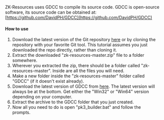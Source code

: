ZK-Resources uses GDCC to compile its source code. GDCC is open-source software, its source code can be obtained at: [https://github.com/DavidPH/GDCC](https://github.com/DavidPH/GDCC)

#### How to use
1. Download the latest version of the Git repository [here](https://github.com/DaZombieKiller/zk-resources/archive/master.zip) or by cloning the repository with your favorite Git tool. This tutorial assumes you just downloaded the repo directly, rather than cloning it.
2. Extract the downloaded "zk-resources-master.zip" file to a folder somewhere.
3. Wherever you extracted the zip, there should be a folder called "zk-resources-master". Inside are all the files you will need.
4. Make a new folder inside the "zk-resources-master" folder called "GDCC" (if it doesn't exist already).
5. Download the latest version of GDCC from [here](https://www.dropbox.com/sh/e4msp35vxp61ztg/AAALcmttOua20tkcs82NoElWa). The latest version will always be at the bottom. Get either the "Win32" or "Win64" version depending on your computer.
6. Extract the archive to the GDCC folder that you just created.
7. Now all you need to do is open "pk3_builder.bat" and follow the prompts.